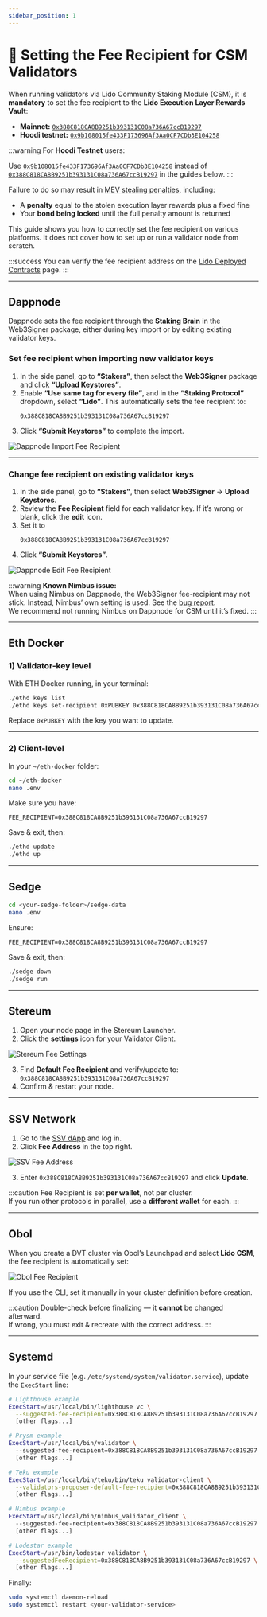 ```yaml
---
sidebar_position: 1
---
```


# 🔧 Setting the Fee Recipient for CSM Validators

When running validators via Lido Community Staking Module (CSM), it is **mandatory** to set the fee recipient to the **Lido Execution Layer Rewards Vault**:

- **Mainnet:** [`0x388C818CA8B9251b393131C08a736A67ccB19297`](https://etherscan.io/address/0x388C818CA8B9251b393131C08a736A67ccB19297)
- **Hoodi testnet:** [`0x9b108015fe433F173696Af3Aa0CF7CDb3E104258`](https://hoodi.etherscan.io/address/0x9b108015fe433F173696Af3Aa0CF7CDb3E104258)

:::warning
For **Hoodi Testnet** users:

Use [`0x9b108015fe433F173696Af3Aa0CF7CDb3E104258`](https://hoodi.etherscan.io/address/0x9b108015fe433F173696Af3Aa0CF7CDb3E104258) instead of [`0x388C818CA8B9251b393131C08a736A67ccB19297`](https://etherscan.io/address/0x388C818CA8B9251b393131C08a736A67ccB19297) in the guides below.
:::

Failure to do so may result in [MEV stealing penalties](https://docs.lido.fi/staking-modules/csm/guides/mev-stealing), including:

- A **penalty** equal to the stolen execution layer rewards plus a fixed fine  
- Your **bond being locked** until the full penalty amount is returned

This guide shows you how to correctly set the fee recipient on various platforms. It does not cover how to set up or run a validator node from scratch.

:::success
You can verify the fee recipient address on the [Lido Deployed Contracts](https://docs.lido.fi/deployed-contracts/) page.
:::

---

## Dappnode

Dappnode sets the fee recipient through the **Staking Brain** in the Web3Signer package, either during key import or by editing existing validator keys.

### Set fee recipient when importing new validator keys

1. In the side panel, go to **“Stakers”**, then select the **Web3Signer** package and click **“Upload Keystores”**.  
2. Enable **“Use same tag for every file”**, and in the **“Staking Protocol”** dropdown, select **“Lido”**. This automatically sets the fee recipient to:  
   ```text
   0x388C818CA8B9251b393131C08a736A67ccB19297
   ```  
3. Click **“Submit Keystores”** to complete the import.  

![Dappnode Import Fee Recipient](/img/csm-guide/fee-1.png)

---

### Change fee recipient on existing validator keys

1. In the side panel, go to **“Stakers”**, then select **Web3Signer** → **Upload Keystores**.  
2. Review the **Fee Recipient** field for each validator key. If it’s wrong or blank, click the **edit** icon.  
3. Set it to  
   ```text
   0x388C818CA8B9251b393131C08a736A67ccB19297
   ```  
4. Click **“Submit Keystores”**.  

![Dappnode Edit Fee Recipient](/img/csm-guide/fee-2.png)

:::warning
**Known Nimbus issue:**  
When using Nimbus on Dappnode, the Web3Signer fee-recipient may not stick. Instead, Nimbus’ own setting is used. See the [bug report](https://research.lido.fi/t/proposed-blocks-with-wrong-fee-recipient-due-to-dappnode-nimbus-bug/9057).  
We recommend not running Nimbus on Dappnode for CSM until it’s fixed.
:::

---

## Eth Docker

### 1) Validator-key level

With ETH Docker running, in your terminal:

```bash
./ethd keys list
./ethd keys set-recipient 0xPUBKEY 0x388C818CA8B9251b393131C08a736A67ccB19297
```

Replace `0xPUBKEY` with the key you want to update.

---

### 2) Client-level

In your `~/eth-docker` folder:

```bash
cd ~/eth-docker
nano .env
```

Make sure you have:

```env
FEE_RECIPIENT=0x388C818CA8B9251b393131C08a736A67ccB19297
```

Save & exit, then:

```bash
./ethd update
./ethd up
```

---

## Sedge

```bash
cd <your-sedge-folder>/sedge-data
nano .env
```

Ensure:

```env
FEE_RECIPIENT=0x388C818CA8B9251b393131C08a736A67ccB19297
```

Save & exit, then:

```bash
./sedge down
./sedge run
```

---

## Stereum

1. Open your node page in the Stereum Launcher.  
2. Click the **settings** icon for your Validator Client.  

![Stereum Fee Settings](/img/csm-guide/fee-3.png)

3. Find **Default Fee Recipient** and verify/update to:  
   `0x388C818CA8B9251b393131C08a736A67ccB19297`  
4. Confirm & restart your node.

---

## SSV Network

1. Go to the [SSV dApp](https://app.ssv.network/) and log in.  
2. Click **Fee Address** in the top right.  

![SSV Fee Address](/img/csm-guide/fee-4.png)

3. Enter `0x388C818CA8B9251b393131C08a736A67ccB19297` and click **Update**.

:::caution
Fee Recipient is set **per wallet**, not per cluster.  
If you run other protocols in parallel, use a **different wallet** for each.
:::

---

## Obol

When you create a DVT cluster via Obol’s Launchpad and select **Lido CSM**, the fee recipient is automatically set:

![Obol Fee Recipient](/img/csm-guide/fee-5.png)

If you use the CLI, set it manually in your cluster definition before creation.

:::caution
Double-check before finalizing — it **cannot** be changed afterward.  
If wrong, you must exit & recreate with the correct address.
:::

---

## Systemd

In your service file (e.g. `/etc/systemd/system/validator.service`), update the `ExecStart` line:

```bash
# Lighthouse example
ExecStart=/usr/local/bin/lighthouse vc \
  --suggested-fee-recipient=0x388C818CA8B9251b393131C08a736A67ccB19297 \
  [other flags...]
```

```bash
# Prysm example
ExecStart=/usr/local/bin/validator \
  --suggested-fee-recipient=0x388C818CA8B9251b393131C08a736A67ccB19297 \
  [other flags...]
```

```bash
# Teku example
ExecStart=/usr/local/bin/teku/bin/teku validator-client \
  --validators-proposer-default-fee-recipient=0x388C818CA8B9251b393131C08a736A67ccB19297 \
  [other flags...]
```

```bash
# Nimbus example
ExecStart=/usr/local/bin/nimbus_validator_client \
  --suggested-fee-recipient=0x388C818CA8B9251b393131C08a736A67ccB19297 \
  [other flags...]
```

```bash
# Lodestar example
ExecStart=/usr/bin/lodestar validator \
  --suggestedFeeRecipient=0x388C818CA8B9251b393131C08a736A67ccB19297 \
  [other flags...]
```

Finally:

```bash
sudo systemctl daemon-reload
sudo systemctl restart <your-validator-service>
```
